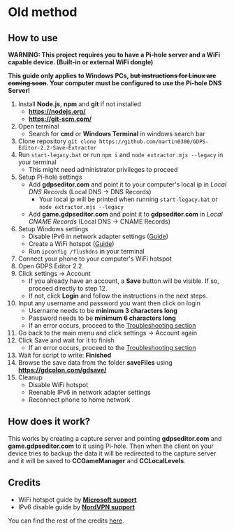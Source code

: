 # Old method

## How to use

**WARNING: This project requires you to have a Pi-hole server and a WiFi capable device. (Built-in or external WiFi dongle)**

**This guide only applies to Windows PCs, ~~but instructions for Linux are coming soon~~. Your computer must be configured to use the Pi-hole DNS Server!**

1. Install **Node.js**, **npm** and **git** if not installed
    - **https://nodejs.org/**
    - **https://git-scm.com/**
2. Open terminal
    - Search for **cmd** or **Windows Terminal** in windows search bar
3. Clone repository
   `git clone https://github.com/martin0300/GDPS-Editor-2.2-Save-Extractor`
4. Run `start-legacy.bat` or run `npm i` and `node extractor.mjs --legacy` in your terminal
    - This might need administrator privileges to proceed
5. Setup Pi-hole settings
    - Add **gdpseditor.com** and point it to your computer's local ip in _Local DNS Records_ (Local DNS -> DNS Records)
        - Your local ip will be printed when running `start-legacy.bat` or `node extractor.mjs --legacy`
    - Add **game.gdpseditor.com** and point it to **gdpseditor.com** in _Local CNAME Records_ (Local DNS -> CNAME Records)
6. Setup Windows settings
    - Disable IPv6 in network adapter settings ([Guide](https://support.nordvpn.com/hc/en-us/articles/19919186892305-How-to-disable-IPv6-on-Windows))
    - Create a WiFi hotspot ([Guide](https://support.microsoft.com/en-us/windows/use-your-windows-pc-as-a-mobile-hotspot-c89b0fad-72d5-41e8-f7ea-406ad9036b85))
    - Run `ipconfig /flushdns` in your terminal
7. Connect your phone to your computer's WiFi hotspot
8. Open GDPS Editor 2.2
9. Click settings -> Account
    - If you already have an account, a **Save** button will be visible. If so, proceed directly to step 12.
    - If not, click **Login** and follow the instructions in the next steps.
10. Input any username and password you want then click on login
    - Username needs to be **minimum 3 characters long**
    - Password needs to be **minimum 6 characters long**
    - If an error occurs, proceed to the [Troubleshooting section](https://github.com/martin0300/GDPS-Editor-2.2-Save-Extractor?tab=readme-ov-file#login-failure)
11. Go back to the main menu and click settings -> Account again
12. Click Save and wait for it to finish
    - If an error occurs, proceed to the [Troubleshooting section](https://github.com/martin0300/GDPS-Editor-2.2-Save-Extractor?tab=readme-ov-file#backup-failed--data-size-limit-exceeded)
13. Wait for script to write: **Finished**
14. Browse the save data from the folder **saveFiles** using **https://gdcolon.com/gdsave/**
15. Cleanup
    - Disable WiFi hotspot
    - Reenable IPv6 in network adapter settings
    - Reconnect phone to home network

## How does it work?

This works by creating a capture server and pointing **gdpseditor.com** and **game.gdpseditor.com** to it using Pi-hole. Then when the client on your device tries to backup the data it will be redirected to the capture server and it will be saved to **CCGameManager** and **CCLocalLevels**.

## Credits

-   WiFi hotspot guide by **[Microsoft support](https://support.microsoft.com)**
-   IPv6 disable guide by **[NordVPN support](https://support.nordvpn.com/)**

You can find the rest of the credits [here](https://github.com/martin0300/GDPS-Editor-2.2-Save-Extractor?tab=readme-ov-file#credits).
